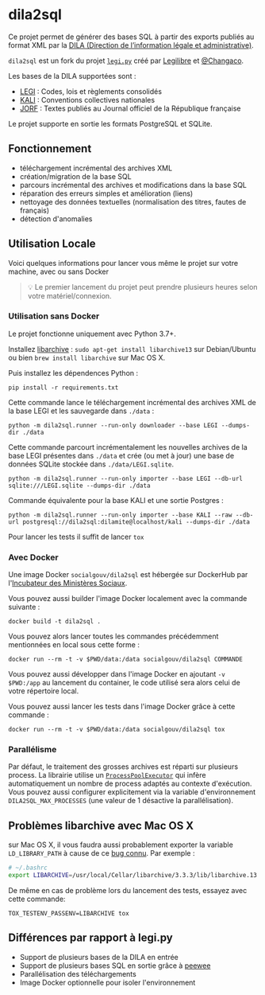 # dila2sql

Ce projet permet de générer des bases SQL à partir des exports publiés au format XML par la [DILA (Direction de l’information légale et administrative)][dila].

`dila2sql` est un fork du projet [`legi.py`][legi.py] créé par [Legilibre][legilibre] et [@Changaco][changaco].

Les bases de la DILA supportées sont :
- [LEGI][legi-data] : Codes, lois et règlements consolidés
- [KALI][kali-data] : Conventions collectives nationales
- [JORF][jorf-data] : Textes publiés au Journal officiel de la République française

Le projet supporte en sortie les formats PostgreSQL et SQLite.

## Fonctionnement

- téléchargement incrémental des archives XML
- création/migration de la base SQL
- parcours incrémental des archives et modifications dans la base SQL
- réparation des erreurs simples et amélioration (liens)
- nettoyage des données textuelles (normalisation des titres, fautes de français)
- détection d'anomalies

## Utilisation Locale

Voici quelques informations pour lancer vous même le projet sur votre machine, avec ou sans Docker

> 💡 Le premier lancement du projet peut prendre plusieurs heures selon votre matériel/connexion.

### Utilisation sans Docker

Le projet fonctionne uniquement avec Python 3.7+.

Installez [libarchive][libarchive] : `sudo apt-get install libarchive13` sur Debian/Ubuntu ou bien `brew install libarchive` sur Mac OS X.

Puis installez les dépendences Python :

    pip install -r requirements.txt

Cette commande lance le téléchargement incrémental des archives XML de la base LEGI et les sauvegarde dans `./data` :

    python -m dila2sql.runner --run-only downloader --base LEGI --dumps-dir ./data

Cette commande parcourt incrémentalement les nouvelles archives de la base LEGI présentes dans `./data` et crée (ou met à jour) une base de données SQLite stockée dans `./data/LEGI.sqlite`.

    python -m dila2sql.runner --run-only importer --base LEGI --db-url sqlite:///LEGI.sqlite --dumps-dir ./data

Commande équivalente pour la base KALI et une sortie Postgres :

    python -m dila2sql.runner --run-only importer --base KALI --raw --db-url postgresql://dila2sql:dilamite@localhost/kali --dumps-dir ./data

Pour lancer les tests il suffit de lancer `tox`

### Avec Docker

Une image Docker `socialgouv/dila2sql` est hébergée sur DockerHub par l'[Incubateur des Ministères Sociaux][incubateur].

Vous pouvez aussi builder l'image Docker localement avec la commande suivante :

    docker build -t dila2sql .

Vous pouvez alors lancer toutes les commandes précédemment mentionnées en local sous cette forme :

    docker run --rm -t -v $PWD/data:/data socialgouv/dila2sql COMMANDE

Vous pouvez aussi développer dans l'image Docker en ajoutant `-v $PWD:/app` au lancement du container, le code utilisé sera alors celui de votre répertoire local.

Vous pouvez aussi lancer les tests dans l'image Docker grâce à cette commande :

    docker run --rm -t -v $PWD/data:/data socialgouv/dila2sql tox

### Parallélisme

Par défaut, le traitement des grosses archives est réparti sur plusieurs process.
La librairie utilise un [`ProcessPoolExecutor`](https://docs.python.org/3/library/concurrent.futures.html#processpoolexecutor) qui infère automatiquement un nombre de process adaptés au contexte d'exécution.
Vous pouvez aussi configurer explicitement via la variable d'environnement `DILA2SQL_MAX_PROCESSES` (une valeur de 1 désactive la parallélisation).

## Problèmes libarchive avec Mac OS X

sur Mac OS X, il vous faudra aussi probablement exporter la variable `LD_LIBRARY_PATH` à cause de ce [bug connu][libarchive-bug].
Par exemple :

```sh
# ~/.bashrc
export LIBARCHIVE=/usr/local/Cellar/libarchive/3.3.3/lib/libarchive.13.dylib
```

De même en cas de problème lors du lancement des tests, essayez avec cette commande:

    TOX_TESTENV_PASSENV=LIBARCHIVE tox

## Différences par rapport à legi.py

- Support de plusieurs bases de la DILA en entrée
- Support de plusieurs bases SQL en sortie grâce à [peewee](http://docs.peewee-orm.com/en/latest/)
- Parallélisation des téléchargements
- Image Docker optionnelle pour isoler l'environnement


[dila]: http://www.dila.premier-ministre.gouv.fr/
[legi.py]: https://github.com/Legilibre/legi.py/
[legilibre]: https://github.com/Legilibre
[changaco]: https://github.com/Changaco
[legi-data]: https://www.data.gouv.fr/fr/datasets/legi-codes-lois-et-reglements-consolides/
[kali-data]: https://www.data.gouv.fr/fr/datasets/kali-conventions-collectives-nationales/
[jorf-data]: https://www.data.gouv.fr/fr/datasets/jorf-les-donnees-de-l-edition-lois-et-decrets-du-journal-officiel/
[incubateur]: https://github.com/socialgouv
[legi-sqlite]: https://dila2sql.num.social.gouv.fr/exports/sqlite/LEGI.sqlite
[legi-postgres]: https://dila2sql.num.social.gouv.fr/exports/postgres/LEGI.sql
[kali-sqlite]: https://dila2sql.num.social.gouv.fr/exports/sqlite/KALI.sqlite
[kali-postgres]: https://dila2sql.num.social.gouv.fr/exports/postgres/KALI.sql
[jorf-sqlite]: https://dila2sql.num.social.gouv.fr/exports/sqlite/JORF.sqlite
[jorf-postgres]: https://dila2sql.num.social.gouv.fr/exports/postgres/JORF.sql
[libarchive]: http://libarchive.org/
[libarchive-bug]: https://github.com/dsoprea/PyEasyArchive#notes
